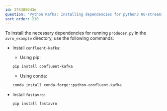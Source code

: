 ```yaml
---
id: 2763850d3e
question: 'Python Kafka: Installing dependencies for python3 06-streaming/python/avro_example/producer.py'
sort_order: 210
---
```


To install the necessary dependencies for running `producer.py` in the `avro_example` directory, use the following commands:

- Install `confluent-kafka`:
  - Using pip:
  ```bash
  pip install confluent-kafka
  ```
  - Using conda:
  ```bash
  conda install conda-forge::python-confluent-kafka
  ```

- Install `fastavro`:
  ```bash
  pip install fastavro
  ```
